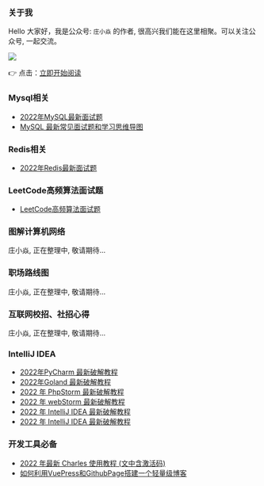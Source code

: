 ### 关于我

Hello 大家好，我是公众号: `庄小焱` 的作者, 很高兴我们能在这里相聚。可以关注公众号, 一起交流。


![](https://images.xiaozhuanlan.com/uploads/photo/2022/5cb0c91e-fd83-4a04-8df6-65fb602b3834.png)

👉 点击：[立即开始阅读](/mysql/前言.html)

### Mysql相关

- [2022年MySQL最新面试题](/mysql/前言.html)
- [MySQL 最新常见面试题和学习思维导图](/mysql/MySQL最新面试题及思维导图.md)


### Redis相关

- [2022年Redis最新面试题](/redis/前言.html)

### LeetCode高频算法面试题

- [LeetCode高频算法面试题](/leetcode/前言.html)

### 图解计算机网络

庄小焱, 正在整理中, 敬请期待...

### 职场路线图

庄小焱, 正在整理中, 敬请期待...


### 互联网校招、社招心得


庄小焱, 正在整理中, 敬请期待...


### IntelliJ IDEA

- [2022年PyCharm 最新破解教程](/idea/PyCharm最新破解教程.md)
- [2022年Goland 最新破解教程](/idea/Goland最新破解教程.md)
- [2022 年 PhpStorm 最新破解教程](/idea/PhpStorm最新破解教程.md)
- [2022 年 webStorm 最新破解教程](/idea/webStorm最新破解教程.md)
- [2022 年 IntelliJ IDEA 最新破解教程](/idea/IntelliJIDEA最新破解教程.md)
- [2022 年 IntelliJ IDEA 最新破解教程](/idea/AppCode最新破解教程.md)


### 开发工具必备

- [2022 年最新 Charles 使用教程 (文中含激活码)](/tools/最新Charles使用教程.md)
- [如何利用VuePress和GithubPage搭建一个轻量级博客](/tools/VuePress和GithubPage博客搭建.md)